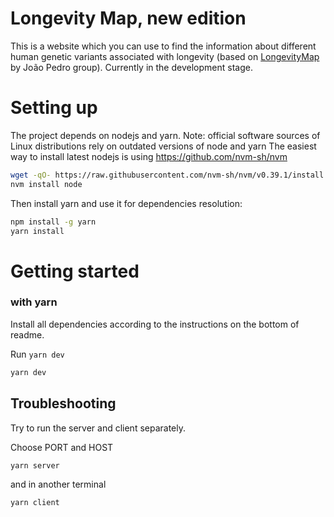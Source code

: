 # Longevity Map, new edition

This is a website which you can use to find the information about different human genetic variants associated with longevity (based on [LongevityMap](https://genomics.senescence.info/longevity/) by João Pedro group). Currently in the development stage.


# Setting up #

The project depends on nodejs and yarn. Note: official software sources of Linux distributions rely on outdated versions of node and yarn
The easiest way to install latest nodejs is using https://github.com/nvm-sh/nvm
```bash
wget -qO- https://raw.githubusercontent.com/nvm-sh/nvm/v0.39.1/install.sh | bash
nvm install node
```
Then install yarn and use it for dependencies resolution:
```bash
npm install -g yarn
yarn install
```

# Getting started #
### with yarn ###

Install all dependencies according to the instructions on the bottom of readme.

Run `yarn dev`

```bash
yarn dev
```

## Troubleshooting
Try to run the server and client separately.

Choose PORT and HOST

```bash
yarn server
```
and in another terminal
```bash
yarn client
```
